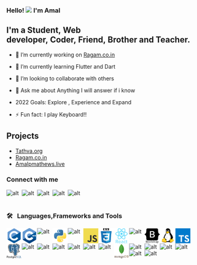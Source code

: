 ### Hello! <a href="https://www.amalpmathews.tech/"><img src="https://media.giphy.com/media/hvRJCLFzcasrR4ia7z/giphy.gif"  width="25px"></a> I'm Amal 

  

## I'm a Student,&nbsp;Web developer,&nbsp;Coder,&nbsp;Friend,&nbsp;Brother and Teacher.

- 🔭 I’m currently working on [Ragam.co.in](https://ragam.co.in)

- 🌱 I’m currently learning Flutter and Dart

- 👯 I’m looking to collaborate with others

- 💬 Ask me about Anything I will answer if i know

- 2022 Goals: Explore , Experience and Expand

- ⚡ Fun fact: I play Keyboard!!

## Projects	  

 - [Tathva.org](https://tathva.org)
 - [Ragam.co.in](https://ragam.co.in)
 - [Amalpmathews.live](https://amalpmathews.live)

### Connect with me

  

<a  href="https://amalpmathews.tech"  target="blank"><img  alt="alt"  width="40px"  align="left"  src="https://cdn-icons-png.flaticon.com/512/431/431979.png"></a>

<a  href=" https://www.linkedin.com/in/amal-p-mathews/"  target="blank"><img  alt="alt"  width="40px"  align="left"  src="https://cdn-icons-png.flaticon.com/512/174/174857.png"></a>

<a  href="https://www.facebook.com/amalpullukottayil.mathew/"  target="blank"><img  alt="alt"  width="40px"  align="left"  src="https://cdn-icons-png.flaticon.com/512/733/733547.png"></a>

<a  href="https://www.instagram.com/amal_p_mathews_2003/"  target="blank"><img  alt="alt"  width="40px"  align="left"  src="https://cdn-icons-png.flaticon.com/512/2111/2111463.png"></a>

<a  href="mailto:amalpmathews2003@gmail.com"  target="blank"><img  alt="alt"  width="40px"  align="left"  src="https://cdn-icons-png.flaticon.com/512/732/732200.png"></a>

  
  



  <br/><br/>

### 🛠️&nbsp;&nbsp; Languages,Frameworks and Tools

<a  href='https://www.cprogramming.com/'  target='blank'><img  align='left'  alt='alt'  width='40px'  src='https://raw.githubusercontent.com/devicons/devicon/master/icons/c/c-original.svg'/></a>

<a  href='https://isocpp.org/'  target='blank'><img  align='left'  alt='alt'  width='40px'  src='https://raw.githubusercontent.com/devicons/devicon/master/icons/cplusplus/cplusplus-original.svg'/></a>

<a  href='https://www.java.com/en/'  target='blank'><img  align='left'  alt='alt'  width='40px'  src='https://www.vectorlogo.zone/logos/java/java-icon.svg'/></a>

<a  href='https://www.python.org/'  target='blank'><img  align='left'  alt='alt'  width='40px'  src='https://raw.githubusercontent.com/devicons/devicon/master/icons/python/python-original.svg'/></a>

<a  href='https://html.spec.whatwg.org/dev/'  target='blank'><img  align='left'  alt='alt'  width='40px'  src='https://cdn-icons-png.flaticon.com/512/174/174854.png'/></a>

<a  href='https://www.javascript.com/'  target='blank'><img  align='left'  alt='alt'  width='40px'  src='https://raw.githubusercontent.com/devicons/devicon/master/icons/javascript/javascript-original.svg'/></a>

<a  href='https://www.w3.org/Style/CSS/Overview.en.html'  target='blank'><img  align='left'  alt='alt'  width='40px'  src='https://raw.githubusercontent.com/devicons/devicon/master/icons/css3/css3-original-wordmark.svg'/></a>

<a  href='https://reactjs.org/'  target='blank'><img  align='left'  alt='alt'  width='40px'  src='https://raw.githubusercontent.com/devicons/devicon/master/icons/react/react-original-wordmark.svg'/></a>

<a  href='https://www.djangoproject.com/'  target='blank'><img  align='left'  alt='alt'  width='40px'  src='https://static.djangoproject.com/img/logos/django-logo-negative.svg'/></a>

<a  href='https://getbootstrap.com/'  target='blank'><img  align='left'  alt='alt'  width='40px'  src='https://raw.githubusercontent.com/devicons/devicon/master/icons/bootstrap/bootstrap-plain-wordmark.svg'/></a>

<a  href='https://www.linux.org/'  target='blank'><img  align='left'  alt='alt'  width='40px'  src='https://raw.githubusercontent.com/devicons/devicon/master/icons/linux/linux-original.svg'/></a>

<a  href='https://www.typescriptlang.org/'  target='blank'><img  align='left'  alt='alt'  width='40px'  src='https://raw.githubusercontent.com/devicons/devicon/master/icons/typescript/typescript-original.svg'/></a>

<a  href='https://www.postgresql.org/'  target='blank'><img  align='left'  alt='alt'  width='40px'  src='https://raw.githubusercontent.com/devicons/devicon/master/icons/postgresql/postgresql-original-wordmark.svg'/></a>

<a  href='https://www.sqlite.org/'  target='blank'><img  align='left'  alt='alt'  width='40px'  src='https://camo.githubusercontent.com/1b8a779f280e099e2d67ab949dad604e25ce0d321e66474c04430201790b3874/68747470733a2f2f7777772e766563746f726c6f676f2e7a6f6e652f6c6f676f732f73716c6974652f73716c6974652d69636f6e2e737667'/></a>

<a  href='https://postman.com/'  target='blank'><img  align='left'  alt='alt'  width='40px'  src='https://camo.githubusercontent.com/93b32389bf746009ca2370de7fe06c3b5146f4c99d99df65994f9ced0ba41685/68747470733a2f2f7777772e766563746f726c6f676f2e7a6f6e652f6c6f676f732f676574706f73746d616e2f676574706f73746d616e2d69636f6e2e737667'/></a>

<a  href='https://heroku.com/'  target='blank'><img  align='left'  alt='alt'  width='40px'  src='https://camo.githubusercontent.com/df12cb598044a3f38efc1f45e3580558c324cf8789b79487125044eeebcc4dee/68747470733a2f2f7777772e766563746f726c6f676f2e7a6f6e652f6c6f676f732f6865726f6b752f6865726f6b752d69636f6e2e737667'/></a>

<a  href='https://graphql.org/'  target='blank'><img  align='left'  alt='alt'  width='40px'  src='https://camo.githubusercontent.com/07c382b68200c1a86d52d1682346e73e038b2f160c9afbc0af773fb3646882c8/68747470733a2f2f7777772e766563746f726c6f676f2e7a6f6e652f6c6f676f732f6772617068716c2f6772617068716c2d69636f6e2e737667'/></a>

<a  href='https://cloud.google.com/'  target='blank'><img  align='left'  alt='alt'  width='40px'  src='https://camo.githubusercontent.com/582944f6627732531ce1a2e20ad43538d1896e16a5f159ea28fd137dbb8e798a/68747470733a2f2f7777772e766563746f726c6f676f2e7a6f6e652f6c6f676f732f676f6f676c655f636c6f75642f676f6f676c655f636c6f75642d69636f6e2e737667'/></a>

<a  href='https://git-scm.com/'  target='blank'><img  align='left'  alt='alt'  width='40px'  src='https://camo.githubusercontent.com/fbfcb9e3dc648adc93bef37c718db16c52f617ad055a26de6dc3c21865c3321d/68747470733a2f2f7777772e766563746f726c6f676f2e7a6f6e652f6c6f676f732f6769742d73636d2f6769742d73636d2d69636f6e2e737667'/></a>

<a  href='https://www.mysql.com/'  target='blank'><img  align='left'  alt='alt'  width='40px'  src='https://raw.githubusercontent.com/devicons/devicon/master/icons/mongodb/mongodb-original-wordmark.svg'/></a>

<a  href='https://strapi.io/'  target='blank'><img  align='left'  alt='alt'  width='40px'  src='https://avatars.githubusercontent.com/u/19872173?s=200&v=4'/></a>

<a  href='https://code.visualstudio.com/'  target='blank'><img  align='left'  alt='alt'  width='40px'  src='https://upload.wikimedia.org/wikipedia/commons/9/9a/Visual_Studio_Code_1.35_icon.svg'/></a>

<a  href='https://www.sublimetext.com'  target='blank'><img  align='left'  alt='alt'  width='40px'  src='https://cdn.worldvectorlogo.com/logos/sublime-text.svg'/></a>

<a  href='https://nodejs.org/en/a'  target='blank'><img  align='left'  alt='alt'  width='40px'  src='https://upload.wikimedia.org/wikipedia/commons/thumb/d/d9/Node.js_logo.svg/885px-Node.js_logo.svg.png?20170401104355'/></a>

<a  href='https://www.google.com/chrome/'  target='blank'><img  align='left'  alt='alt'  width='40px'  src='https://www.logo.wine/a/logo/Google_Chrome/Google_Chrome-Logo.wine.svg'/></a>

<a  href='https://www.mozilla.org/en-US/firefox/developer/'  target='blank'><img  align='left'  alt='alt'  width='40px'  src='https://www.mozilla.org/media/protocol/img/logos/firefox/logo.fedb52c912d6.svg'/></a>
